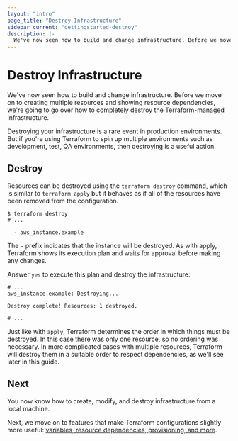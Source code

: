 ```yaml
---
layout: "intro"
page_title: "Destroy Infrastructure"
sidebar_current: "gettingstarted-destroy"
description: |-
  We've now seen how to build and change infrastructure. Before we move on to creating multiple resources and showing resource dependencies, we're going to go over how to completely destroy the Terraform-managed infrastructure.
---
```


# Destroy Infrastructure

We've now seen how to build and change infrastructure. Before we
move on to creating multiple resources and showing resource
dependencies, we're going to go over how to completely destroy
the Terraform-managed infrastructure.

Destroying your infrastructure is a rare event in production
environments. But if you're using Terraform to spin up multiple
environments such as development, test, QA environments, then
destroying is a useful action.

## Destroy

Resources can be destroyed using the `terraform destroy` command, which is
similar to `terraform apply` but it behaves as if all of the resources have
been removed from the configuration.

```
$ terraform destroy
# ...

  - aws_instance.example
```

The `-` prefix indicates that the instance will be destroyed. As with apply,
Terraform shows its execution plan and waits for approval before making any
changes.

Answer `yes` to execute this plan and destroy the infrastructure:

```
# ...
aws_instance.example: Destroying...

Destroy complete! Resources: 1 destroyed.

# ...
```

Just like with `apply`, Terraform determines the order in which
things must be destroyed. In this case there was only one resource, so no
ordering was necessary. In more complicated cases with multiple resources,
Terraform will destroy them in a suitable order to respect dependencies,
as we'll see later in this guide.

## Next

You now know how to create, modify, and destroy infrastructure
from a local machine.

Next, we move on to features that make Terraform configurations
slightly more useful: [variables, resource dependencies, provisioning,
and more](/intro/getting-started/dependencies.html).
